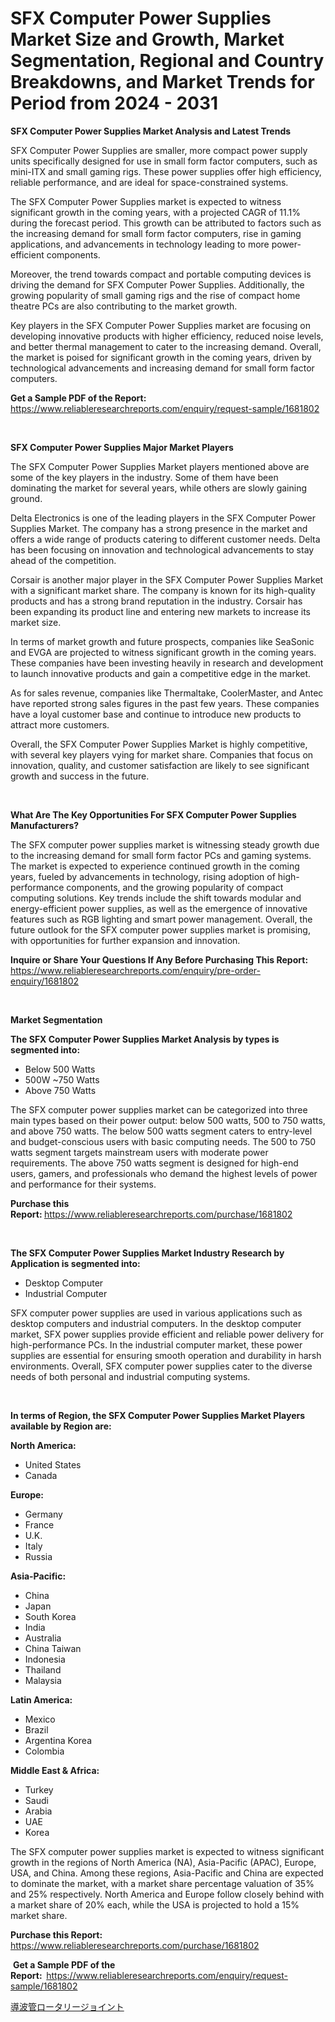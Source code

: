 <p><h1>SFX Computer Power Supplies Market Size and Growth, Market Segmentation, Regional and Country Breakdowns, and Market Trends for Period from 2024 -  2031</h1></p><p><strong>SFX Computer Power Supplies Market Analysis and Latest Trends</strong></p>
<p><p>SFX Computer Power Supplies are smaller, more compact power supply units specifically designed for use in small form factor computers, such as mini-ITX and small gaming rigs. These power supplies offer high efficiency, reliable performance, and are ideal for space-constrained systems.</p><p>The SFX Computer Power Supplies market is expected to witness significant growth in the coming years, with a projected CAGR of 11.1% during the forecast period. This growth can be attributed to factors such as the increasing demand for small form factor computers, rise in gaming applications, and advancements in technology leading to more power-efficient components.</p><p>Moreover, the trend towards compact and portable computing devices is driving the demand for SFX Computer Power Supplies. Additionally, the growing popularity of small gaming rigs and the rise of compact home theatre PCs are also contributing to the market growth.</p><p>Key players in the SFX Computer Power Supplies market are focusing on developing innovative products with higher efficiency, reduced noise levels, and better thermal management to cater to the increasing demand. Overall, the market is poised for significant growth in the coming years, driven by technological advancements and increasing demand for small form factor computers.</p></p>
<p><strong>Get a Sample PDF of the Report:&nbsp;</strong> <a href="https://www.reliableresearchreports.com/enquiry/request-sample/1681802">https://www.reliableresearchreports.com/enquiry/request-sample/1681802</a></p>
<p>&nbsp;</p>
<p><strong>SFX Computer Power Supplies Major Market Players</strong></p>
<p><p>The SFX Computer Power Supplies Market players mentioned above are some of the key players in the industry. Some of them have been dominating the market for several years, while others are slowly gaining ground.</p><p>Delta Electronics is one of the leading players in the SFX Computer Power Supplies Market. The company has a strong presence in the market and offers a wide range of products catering to different customer needs. Delta has been focusing on innovation and technological advancements to stay ahead of the competition.</p><p>Corsair is another major player in the SFX Computer Power Supplies Market with a significant market share. The company is known for its high-quality products and has a strong brand reputation in the industry. Corsair has been expanding its product line and entering new markets to increase its market size.</p><p>In terms of market growth and future prospects, companies like SeaSonic and EVGA are projected to witness significant growth in the coming years. These companies have been investing heavily in research and development to launch innovative products and gain a competitive edge in the market.</p><p>As for sales revenue, companies like Thermaltake, CoolerMaster, and Antec have reported strong sales figures in the past few years. These companies have a loyal customer base and continue to introduce new products to attract more customers.</p><p>Overall, the SFX Computer Power Supplies Market is highly competitive, with several key players vying for market share. Companies that focus on innovation, quality, and customer satisfaction are likely to see significant growth and success in the future.</p></p>
<p>&nbsp;</p>
<p><strong>What Are The Key Opportunities For SFX Computer Power Supplies Manufacturers?</strong></p>
<p><p>The SFX computer power supplies market is witnessing steady growth due to the increasing demand for small form factor PCs and gaming systems. The market is expected to experience continued growth in the coming years, fueled by advancements in technology, rising adoption of high-performance components, and the growing popularity of compact computing solutions. Key trends include the shift towards modular and energy-efficient power supplies, as well as the emergence of innovative features such as RGB lighting and smart power management. Overall, the future outlook for the SFX computer power supplies market is promising, with opportunities for further expansion and innovation.</p></p>
<p><strong>Inquire or Share Your Questions If Any Before Purchasing This Report:</strong> <a href="https://www.reliableresearchreports.com/enquiry/pre-order-enquiry/1681802">https://www.reliableresearchreports.com/enquiry/pre-order-enquiry/1681802</a></p>
<p>&nbsp;</p>
<p><strong>Market Segmentation</strong></p>
<p><strong>The SFX Computer Power Supplies Market Analysis by types is segmented into:</strong></p>
<p><ul><li>Below 500 Watts</li><li>500W ~750 Watts</li><li>Above 750 Watts</li></ul></p>
<p><p>The SFX computer power supplies market can be categorized into three main types based on their power output: below 500 watts, 500 to 750 watts, and above 750 watts. The below 500 watts segment caters to entry-level and budget-conscious users with basic computing needs. The 500 to 750 watts segment targets mainstream users with moderate power requirements. The above 750 watts segment is designed for high-end users, gamers, and professionals who demand the highest levels of power and performance for their systems.</p></p>
<p><strong>Purchase this Report:&nbsp;</strong><a href="https://www.reliableresearchreports.com/purchase/1681802">https://www.reliableresearchreports.com/purchase/1681802</a></p>
<p>&nbsp;</p>
<p><strong>The SFX Computer Power Supplies Market Industry Research by Application is segmented into:</strong></p>
<p><ul><li>Desktop Computer</li><li>Industrial Computer</li></ul></p>
<p><p>SFX computer power supplies are used in various applications such as desktop computers and industrial computers. In the desktop computer market, SFX power supplies provide efficient and reliable power delivery for high-performance PCs. In the industrial computer market, these power supplies are essential for ensuring smooth operation and durability in harsh environments. Overall, SFX computer power supplies cater to the diverse needs of both personal and industrial computing systems.</p></p>
<p>&nbsp;</p>
<p><strong>In terms of Region, the SFX Computer Power Supplies Market Players available by Region are:</strong></p>
<p>
    <p> <strong> North America: </strong>
        <ul>
            <li>United States</li>
            <li>Canada</li>
        </ul>
        </p> 
    <p> <strong> Europe: </strong>
        <ul>
            <li>Germany</li>
            <li>France</li>
            <li>U.K.</li>
            <li>Italy</li>
            <li>Russia</li>
        </ul>
        </p> 
    <p> <strong> Asia-Pacific: </strong>
        <ul>
            <li>China</li>
            <li>Japan</li>
            <li>South Korea</li>
            <li>India</li>
            <li>Australia</li>
            <li>China Taiwan</li>
            <li>Indonesia</li>
            <li>Thailand</li>
            <li>Malaysia</li>
        </ul>
        </p> 
    <p> <strong> Latin America: </strong>
        <ul>
            <li>Mexico</li>
            <li>Brazil</li>
            <li>Argentina Korea</li>
            <li>Colombia</li>
        </ul>
        </p> 
    <p> <strong> Middle East & Africa: </strong>
        <ul>
            <li>Turkey</li>
            <li>Saudi</li>
            <li>Arabia</li>
            <li>UAE</li>
            <li>Korea</li>
        </ul>
    </p>
    </p>
<p><p>The SFX computer power supplies market is expected to witness significant growth in the regions of North America (NA), Asia-Pacific (APAC), Europe, USA, and China. Among these regions, Asia-Pacific and China are expected to dominate the market, with a market share percentage valuation of 35% and 25% respectively. North America and Europe follow closely behind with a market share of 20% each, while the USA is projected to hold a 15% market share.</p></p>
<p><strong>Purchase this Report: </strong><a href="https://www.reliableresearchreports.com/purchase/1681802">https://www.reliableresearchreports.com/purchase/1681802</a></p>
<p>&nbsp;<strong>Get a Sample PDF of the Report:&nbsp;&nbsp;</strong><a href="https://www.reliableresearchreports.com/enquiry/request-sample/1681802">https://www.reliableresearchreports.com/enquiry/request-sample/1681802</a></p>
<p><strong></strong></p>
<p><p><a href="https://github.com/mreklxf44233/Market-Research-Report-List-1/blob/main/195858811759.md">導波管ロータリージョイント</a></p></p>